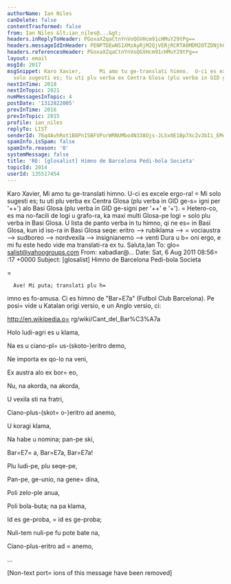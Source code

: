 ```yaml
---
authorName: Ian Niles
canDelete: false
contentTrasformed: false
from: Ian Niles &lt;ian_niles@...&gt;
headers.inReplyToHeader: PGoxaXZqaCtnYnVoQGVHcm91cHMuY29tPg==
headers.messageIdInHeader: PENPTDEwNS1XMzAyRjM2QjVERjRCRTA0MDM2OTZDNjhCMjEwQHBoeC5nYmw+
headers.referencesHeader: PGoxaXZqaCtnYnVoQGVHcm91cHMuY29tPg==
layout: email
msgId: 2017
msgSnippet: Karo Xavier,      Mi amo tu ge-translati himno.  U-ci es excele ergo-ra!  Mi
  solo sugesti es; tu uti plu verba ex Centra Glosa (plu verba in GID ge-signi per
nextInTime: 2018
nextInTopic: 2021
numMessagesInTopic: 4
postDate: '1312822005'
prevInTime: 2016
prevInTopic: 2015
profile: ian_niles
replyTo: LIST
senderId: 76q4AvhRot1B8PnISBFVPurWRNUMbo4N338Ojs-JLSx0E1Bp7XcZv3bIi_EMcRXT4p6QkaiapRs16hYQzJjSxCagMVSE3ap8
spamInfo.isSpam: false
spamInfo.reason: '0'
systemMessage: false
title: 'RE: [glosalist] Himno de Barcelona Pedi-bola Societa'
topicId: 2014
userId: 135517454
---
```



Karo Xavier,      Mi amo tu ge-translati himno.  U-ci es excele ergo-ra!  =
Mi solo sugesti es; tu uti plu verba ex Centra Glosa (plu verba in GID ge-s=
igni per '++') alo Basi Glosa (plu verba in GID ge-signi per '++' e '+').  =
Hetero-co, es ma no-facili de logi u grafo-ra, ka maxi multi Glosa-pe logi =
solo plu verba in Basi Glosa.  U lista de panto verba in tu himno, qi ne es=
 in Basi Glosa, kun id iso-ra in Basi Glosa seqe: eritro --> rubiklama --> =
vociaustra --> sudboreo --> nordvexila --> insignianemo --> venti  Dura u b=
oni ergo, e mi fu este hedo vide ma translati-ra ex tu. Saluta,Ian
 To: glo=
salist@yahoogroups.com
From: xabadiar@...
Date: Sat, 6 Aug 2011 08:56=
:17 +0000
Subject: [glosalist] Himno de Barcelona Pedi-bola Societa







=











 



  


    
      
      
      Ave! Mi puta; translati plu h=
imno es fo-amusa. Ci es himno de "Bar=E7a" (Futbol Club Barcelona). Pe posi=
 vide u Katalan origi versio, e un Anglo versio, ci:

http://en.wikipedia.o=
rg/wiki/Cant_del_Bar%C3%A7a



Holo ludi-agri es u klama,

Na es u ciano-pl=
us-(skoto-)eritro demo,

Ne importa ex qo-lo na veni,

Ex austra alo ex bor=
eo,

Nu, na akorda, na akorda,

U vexila sti na fratri,



Ciano-plus-(skot=
o-)eritro ad anemo,

U koragi klama,

Na habe u nomina; pan-pe ski,

Bar=E7=
a, Bar=E7a, Bar=E7a!



Plu ludi-pe, plu seqe-pe,

Pan-pe, ge-unio, na gene=
 dina,

Poli zelo-ple anua,

Poli bola-buta; na pa klama,

Id es ge-proba, =
id es ge-proba;

Nuli-tem nuli-pe fu pote bate na,



Ciano-plus-eritro ad =
anemo,

...





    
     

    
    






   		 	   		  

[Non-text port=
ions of this message have been removed]


